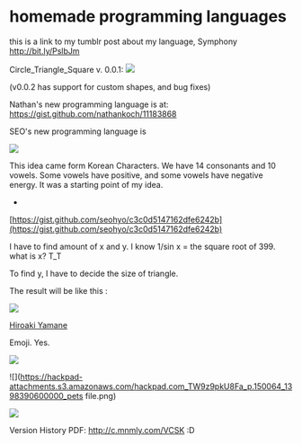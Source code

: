 # homemade programming languages

this is a link to my tumblr post about my language, Symphony [](http://bit.ly/PslbJm)http://bit.ly/PslbJm

Circle_Triangle_Square v. 0.0.1: ![](https://hackpad-attachments.s3.amazonaws.com/hackpad.com_TW9z9pkU8Fa_p.156912_1398343817656_cir_tri_sq-2.jpg)

(v0.0.2 has support for custom shapes, and bug fixes)

Nathan's new programming language is at: [](https://gist.github.com/nathankoch/11183868)https://gist.github.com/nathankoch/11183868

<script src="[](https://gist.github.com/nathankoch/11183868.js)https://gist.github.com/nathankoch/11183868.js"></script>

SEO's new programming language is

![](https://hackpad-attachments.s3.amazonaws.com/hackpad.com_M7yVeLhW0L0_p.149896_1398344664104_10262165_10203529747664689_4160267545146171015_n.jpg)

This idea came form Korean Characters. We have 14 consonants and 10 vowels. Some vowels have positive, and some vowels have negative energy. It was a starting point of my idea.

*

[](https://gist.github.com/seohyo/c3c0d5147162dfe6242b)[https://gist.github.com/seohyo/c3c0d5147162dfe6242b](https://gist.github.com/seohyo/c3c0d5147162dfe6242b)

I have to find amount of x and y. I know 1/sin x = the square root of 399. what is x? T_T

To find y, I have to decide the size of triangle. 

The result will be like this : 

![](https://hackpad-attachments.s3.amazonaws.com/hackpad.com_M7yVeLhW0L0_p.149896_1398358105780_result.jpg)

[Hiroaki Yamane](/ep/profile/qfF1mpdQ0Jj)

Emoji. Yes.

![](https://hackpad-attachments.s3.amazonaws.com/hackpad.com_TW9z9pkU8Fa_p.150064_1398390491415_Codebase.png)

![](https://hackpad-attachments.s3.amazonaws.com/hackpad.com_TW9z9pkU8Fa_p.150064_1398390600000_pets file.png)

![](https://hackpad-attachments.s3.amazonaws.com/hackpad.com_TW9z9pkU8Fa_p.150064_1398390491422_Glossary.png)

Version History PDF: [](http://c.mnmly.com/VCSK)http://c.mnmly.com/VCSK :D